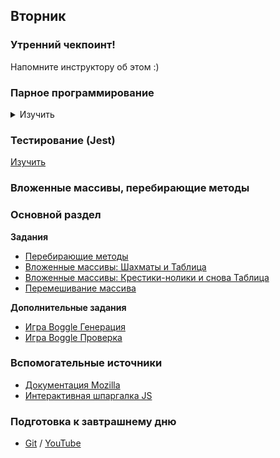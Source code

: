 ## Вторник

### Утренний чекпоинт!

Напомните инструктору об этом :)

### Парное программирование
<details>

<summary>
Изучить
</summary>

https://habr.com/ru/post/151563/  

**Инструкция**
1. Работать в 1 форке репозитория. Напарника нужно добавить в Colloboratos репозитория.
1. Роли меняются по таймеру каждые 30 минут
1. Использовать 1 компьютер (второй нужно выключить, иначе можно уйти в соло-групповую работу) и монитор
1. Договариваться о времени обеда. В это время не работать по одиночке, а ждать напарника.
1. Менять роли Драйвера и Навигатора
1. *В конце парного программирования дать обратную связь что стоит улучшить в следующий раз.*

**Преимущества парного программирования:**
1. **Обмен опытом:** Часто бывает, что сидя в паре вы узнаете про пару новых горячих клавиш, интересные утилиты для ускорения работы. В любом случае, наблюдая за тем, как программируют другие вы сами постоянно учитесь.
1. **Знания о системе:** Постоянная смена пар способствует распространению знаний о разных частях системы внутри команды. Это дает возможность понимать как система развивается, улучшать дизайн системы, не дублировать логику.
1. **Коллективное владение кодом:** Когда все участвуют в написании всех частей системы, то не может идти речи о персональном владении классом или сборкой.
1. **Наставничество:** Все мы когда-то начинали программировать. Как показала практика самое простое вливание в проект происходит в процессе парного программирования.
1. **Больше общения:** Общение внутри команды помогает выстраивать доверительные отношения. Стендапы и ретроспективы добавляют в общения в повседневную работу, но это не сравнить с возможностями парного программирования.
1. **Стандарты кодирования:** Сидя в паре, постоянно передавая клавиатуру и меняя пары, программисты распространяют знания о том, какие стандарты кодирования приняты на проекте. Вам уже не понадобится прикручивать автоматические инструменты для проверки качества кода.
1. **Улучшение дисциплины:** Сидя в паре, хочется показать свою заинтересованность и уровень подготовки партнеру. И довольно трудно временно переключиться на соц. сети, чтобы полистать последние забавные картинки.
1. **Сопряжение потока:** Один программист спрашивает у другого «Что мы сейчас решаем?» и они оба начинают погружаться в задачу. Такой подход может приводить к сопряжению состояния потока, что увеличивает продуктивность в разы.
1. **Меньше прерываний:** В паре вам приходится меньше прерываться на сторонние факторы, т.к. время двух человек ценнее, чем одного, их работа становится в 2 раза дороже.

**Анти-паттерны**
1. **Наблюдай за Мастером:** Это происходит, когда в паре есть программист, который считает (или даже является) гуру в своей области. Вопросы менее опытного разработчика о коде, который генерируется Мастером, не получают ответа. Возможен вариант, когда его постоянно посылают почитать в Google. Мастер не спешит отдавать клавиатуру напарнику, а когда тот добирается до нее, Мастер теряет всякий интерес к процессу.
1. **Диктатор:** Один из разработчиков в паре всегда занимает жесткую ультимативную позицию по поводу всех решений, которые касаются текущих задач. В такой ситуации не может идти речи о взаимной помощи или обучении в паре.
1. **Сходи за кофе:** Пара садится за компьютер. Один из разработчиков берет клавиатуру и начинает писать код. Говорит напарнику: «Пока я пишу код, ты сходи и налей нам кофе». Это нарушает базовую идею о взаимной вовлеченности программистов в процесс.
1. **Молчаливые партнеры:** Напарники не общаются друг с другом и не комментируют свои действия и решения по ходу работы. При отсутствии обратной связи смысл пары теряется.
1. **Разделение задач за одним столом:** Программисты садятся в пару, берут два компьютера за одним столом (настольный и ноутбук) и начинают параллельно работать.
1. **Неудобно сидеть:** Самая частая причина усталости при работе в паре — неудобное положение клавиатуры и монитора для того, кто сейчас «водитель». Когда клавиатура переходит от одного программиста к другому, получивший ее не перемещается в центр стола, а нагибается к клавиатуре, тем самым создавая себе трудности при работе.
1. **Партнер занят своим делом:** Один из партнеров во время работы в паре отдаляется от места работы, проверяет свою почту и т.д.
1. **Свои настройки окружения:** Каждый раз, когда управление переходит от одного партнера к другому, начинается перенастройка окружения: закладок, шрифта и т.д.
1. **Свой стиль:** Каждый из партнеров придерживается своих стандартов кодирования, что вызывается бурные дискуссии и ужасно отформатированный код.

</details>


### Тестирование (Jest)

[Изучить](../../../../manuals/blob/master/jasmine.md)

### Вложенные массивы, перебирающие методы
### Основной раздел

**Задания**
- [Перебирающие методы](../../../../core-js-enumerable-methods)
- [Вложенные массивы: Шахматы и Таблица](../../../../core-js-nested-arrays-chess)
- [Вложенные массивы: Крестики-нолики и снова Таблица](../../../../core-js-nested-arrays-tic-tac-toe)
- [Перемешивание массива](../../../../shuffle-challenge)


**Дополнительные задания**
- [Игра Boggle Генерация](../../../../extra-nested-arrays-boggle-1-board-generation)
- [Игра Boggle Проверка](../../../../extra-nested-arrays-boggle-2-word-checker)

### Вспомогательные источники

- [Документация Mozilla](https://developer.mozilla.org/ru/docs/Web/JavaScript)
- [Интерактивная шпаргалка JS](https://htmlcheatsheet.com/js)

### Подготовка к завтрашнему дню
- [Git](https://github.com/Elbrus-Bootcamp/short-squeeze-phase-1/tree/master/week-1/recursion) / [YouTube](https://youtu.be/V5chcssPcSM) 
